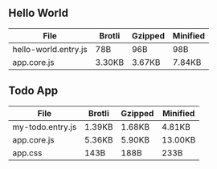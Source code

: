 
## Hello World

| File                       | Brotli   | Gzipped  | Minified |
|----------------------------|----------|----------|----------|
| hello-world.entry.js       | 78B      | 96B      | 98B      |
| app.core.js                | 3.30KB   | 3.67KB   | 7.84KB   |



## Todo App

| File                       | Brotli   | Gzipped  | Minified |
|----------------------------|----------|----------|----------|
| my-todo.entry.js           | 1.39KB   | 1.68KB   | 4.81KB   |
| app.core.js                | 5.36KB   | 5.90KB   | 13.00KB  |
| app.css                    | 143B     | 188B     | 233B     |

